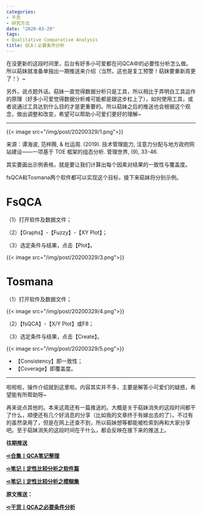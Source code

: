 ```yaml
---
categories:
- 干货
- 研究方法
date: "2020-03-29"
tags:
- Qualitative Comparative Analysis
title: QCA丨必要条件分析
---
```


在没更新的这段时间里，后台有好多小可爱都在问QCA中的必要性分析怎么做。所以萜妹就准备单独出一期推送来介绍（当然，这也是复工预警！萜妹要重新周更了！）~

<!--more-->


另外，说点题外话。萜妹一直觉得数据分析只是工具，所以相比于弄明白工具运作的原理（好多小可爱觉得数据分析难可能都是跟这步杠上了），如何使用工具，或者说通过工具达到什么目的才是更重要的。所以萜妹之后的推送也会根据这个观念，做出调整和改变，希望可以帮助小可爱们更好的理解~

---

{{< image src="/img/post/20200329/1.png">}}

来源：谭海波, 范梓腾, & 杜运周. (2019). 技术管理能力, 注意力分配与地方政府网站建设——一项基于 TOE 框架的组态分析. 管理世界, (9), 33-46.

其实要画出示例表格，就是要让我们计算出每个因素对结果的一致性与覆盖度。

fsQCA和Tosmana两个软件都可以实现这个目标，接下来萜妹将分别示例。

# **FsQCA**

（1）打开软件及数据文件；

（2）【Graphs】-【Fuzzy】-【XY Plot】；

（3）选定条件与结果，点击【Plot】。

{{< image src="/img/post/20200329/3.png">}}

# **Tosmana**

（1）打开软件及数据文件；

{{< image src="/img/post/20200329/4.png">}}

（2）【fsQCA】-【X/Y Plot】或F8；

（3）选定条件与结果，点击【Create】。

{{< image src="/img/post/20200329/5.png">}}

- 【Consistency】即一致性；
- 【Coverage】即覆盖度。

---

啦啦啦，操作介绍就到这里啦。内容其实并不多，主要是解答小可爱们的疑惑，希望能有所帮助呀~

再来说点其他的。本来这周还有一篇推送的。大概是关于萜妹消失的这段时间都干了什么，顺便还有几个好消息的分享（比如我的文章终于有嫁出去的了）。不过有的虽然录用了，但是在网上还查不到，所以萜妹想等都能被检索到再和大家分享吧。至于萜妹消失的这段时间在干什么，都会反映在接下来的推送上。

**往期推送**

**[➪合集丨QCA笔记整理](https://mp.weixin.qq.com/s?__biz=MzIwMDk1OTM2OQ==&mid=2247484712&idx=1&sn=60de21cd6f8e0ea638cb8a435f712df1&chksm=96f471cea183f8d81e20e760c55a8b6b999061b2e39bdec4da766e05cd283b07838c03b02144&token=641790380&lang=zh_CN&scene=21#wechat_redirect)**

**[➪笔记丨定性比较分析之软件篇](https://mp.weixin.qq.com/s?__biz=MzIwMDk1OTM2OQ==&mid=2247484602&idx=1&sn=8cdbbe9cc2f93461d69a47a3dbcb5cf2&chksm=96f4705ca183f94addb4ebf54d5162f7ae22c8c10f6af820701e7cc508d0509fc4116afab8d8&token=641790380&lang=zh_CN&scene=21#wechat_redirect)**

**[➪笔记丨定性比较分析之模糊集](https://mp.weixin.qq.com/s?__biz=MzIwMDk1OTM2OQ==&mid=2247484681&idx=1&sn=0db6f87642341a60ea2d9aa8f1195dd0&chksm=96f471efa183f8f9e1df43a3834834af12de858a5da9cbbc1d73279952d5ba525415cc9b970b&token=641790380&lang=zh_CN&scene=21#wechat_redirect)**

**原文推送：**

**[➪干货丨QCA之必要条件分析](https://mp.weixin.qq.com/s?__biz=MzIwMDk1OTM2OQ==&mid=2247485084&idx=1&sn=4dde824928520ef6185935b7e4bc9804&chksm=96f4727aa183fb6c41827f644a84d55a1ed11a59dc9062e99721d28ae358e96b599534990609&token=394304376&lang=zh_CN&scene=21#wechat_redirect)**
